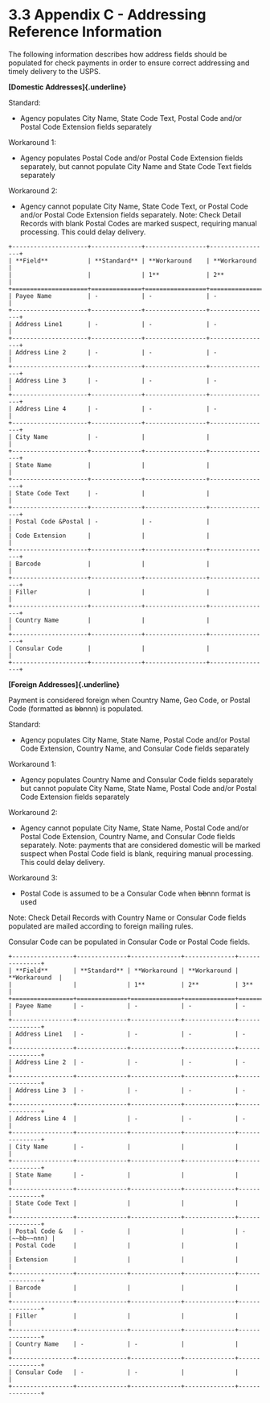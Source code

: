 # 3.3 Appendix C - Addressing Reference Information

The following information describes how address fields should be
populated for check payments in order to ensure correct addressing and
timely delivery to the USPS.

**[Domestic Addresses]{.underline}**

Standard:

- Agency populates City Name, State Code Text, Postal Code and/or Postal
  Code Extension fields separately

Workaround 1:

- Agency populates Postal Code and/or Postal Code Extension fields
  separately, but cannot populate City Name and State Code Text fields
  separately

Workaround 2:

- Agency cannot populate City Name, State Code Text, or Postal Code
  and/or Postal Code Extension fields separately. Note: Check Detail
  Records with blank Postal Codes are marked suspect, requiring manual
  processing. This could delay delivery.

```
+---------------------+--------------+-----------------+-----------------+
| **Field**           | **Standard** | **Workaround    | **Workaround    |
|                     |              | 1**             | 2**             |
+=====================+==============+=================+=================+
| Payee Name          | -            | -               | -               |
+---------------------+--------------+-----------------+-----------------+
| Address Line1       | -            | -               | -               |
+---------------------+--------------+-----------------+-----------------+
| Address Line 2      | -            | -               | -               |
+---------------------+--------------+-----------------+-----------------+
| Address Line 3      | -            | -               | -               |
+---------------------+--------------+-----------------+-----------------+
| Address Line 4      | -            | -               | -               |
+---------------------+--------------+-----------------+-----------------+
| City Name           | -            |                 |                 |
+---------------------+--------------+-----------------+-----------------+
| State Name          |              |                 |                 |
+---------------------+--------------+-----------------+-----------------+
| State Code Text     | -            |                 |                 |
+---------------------+--------------+-----------------+-----------------+
| Postal Code &Postal | -            | -               |                 |
| Code Extension      |              |                 |                 |
+---------------------+--------------+-----------------+-----------------+
| Barcode             |              |                 |                 |
+---------------------+--------------+-----------------+-----------------+
| Filler              |              |                 |                 |
+---------------------+--------------+-----------------+-----------------+
| Country Name        |              |                 |                 |
+---------------------+--------------+-----------------+-----------------+
| Consular Code       |              |                 |                 |
+---------------------+--------------+-----------------+-----------------+
```

**[Foreign Addresses]{.underline}**

Payment is considered foreign when Country Name, Geo Code, or Postal
Code (formatted as ~~bb~~nnn) is populated.

Standard:

- Agency populates City Name, State Name, Postal Code and/or Postal Code
  Extension, Country Name, and Consular Code fields separately

Workaround 1:

- Agency populates Country Name and Consular Code fields separately but
  cannot populate City Name, State Name, Postal Code and/or Postal Code
  Extension fields separately

Workaround 2:

- Agency cannot populate City Name, State Name, Postal Code and/or
  Postal Code Extension, Country Name, and Consular Code fields
  separately. Note: payments that are considered domestic will be marked
  suspect when Postal Code field is blank, requiring manual processing.
  This could delay delivery.

Workaround 3:

- Postal Code is assumed to be a Consular Code when ~~bb~~nnn format is
  used

Note: Check Detail Records with Country Name or Consular Code fields
populated are mailed according to foreign mailing rules.

Consular Code can be populated in Consular Code or Postal Code fields.

```
+-----------------+--------------+--------------+--------------+---------------+
| **Field**       | **Standard** | **Workaround | **Workaround | **Workaround  |
|                 |              | 1**          | 2**          | 3**           |
+=================+==============+==============+==============+===============+
| Payee Name      | -            | -            | -            | -             |
+-----------------+--------------+--------------+--------------+---------------+
| Address Line1   | -            | -            | -            | -             |
+-----------------+--------------+--------------+--------------+---------------+
| Address Line 2  | -            | -            | -            | -             |
+-----------------+--------------+--------------+--------------+---------------+
| Address Line 3  | -            | -            | -            | -             |
+-----------------+--------------+--------------+--------------+---------------+
| Address Line 4  |              | -            | -            | -             |
+-----------------+--------------+--------------+--------------+---------------+
| City Name       | -            |              |              |               |
+-----------------+--------------+--------------+--------------+---------------+
| State Name      | -            |              |              |               |
+-----------------+--------------+--------------+--------------+---------------+
| State Code Text |              |              |              |               |
+-----------------+--------------+--------------+--------------+---------------+
| Postal Code &   | -            |              |              | - (~~bb~~nnn) |
| Postal Code     |              |              |              |               |
| Extension       |              |              |              |               |
+-----------------+--------------+--------------+--------------+---------------+
| Barcode         |              |              |              |               |
+-----------------+--------------+--------------+--------------+---------------+
| Filler          |              |              |              |               |
+-----------------+--------------+--------------+--------------+---------------+
| Country Name    | -            | -            |              |               |
+-----------------+--------------+--------------+--------------+---------------+
| Consular Code   | -            | -            |              |               |
+-----------------+--------------+--------------+--------------+---------------+
```
